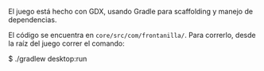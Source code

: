 El juego está hecho con GDX, usando Gradle para scaffolding y manejo de dependencias.

El código se encuentra en `core/src/com/frontanilla/`. Para correrlo, desde la raíz del juego correr el comando:

$ ./gradlew desktop:run